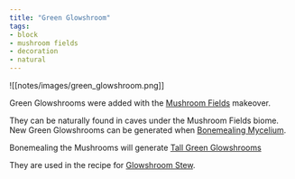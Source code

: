 ```yaml
---
title: "Green Glowshroom"
tags:
- block
- mushroom fields
- decoration
- natural
---
```


![[notes/images/green_glowshroom.png]]

Green Glowshrooms were added with the [Mushroom Fields](notes/makeover/mushroom_fields) makeover.

They can be naturally found in caves under the Mushroom Fields biome.  
New Green Glowshrooms can be generated when [Bonemealing Mycelium](notes/mechanic/mycelium_bonemealing).

Bonemealing the Mushrooms will generate [Tall Green Glowshrooms](notes/generation/tall_green_glowshroom)

They are used in the recipe for [Glowshroom Stew](notes/item/glowshroom_stew).  